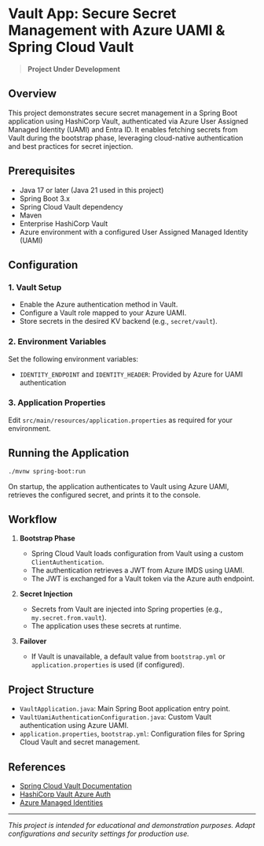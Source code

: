 # Vault App: Secure Secret Management with Azure UAMI & Spring Cloud Vault

> **Project Under Development**

## Overview

This project demonstrates secure secret management in a Spring Boot application using HashiCorp Vault, authenticated via
Azure User Assigned Managed Identity (UAMI) and Entra ID. It enables fetching secrets from Vault during the bootstrap
phase, leveraging cloud-native authentication and best practices for secret injection.

## Prerequisites

- Java 17 or later (Java 21 used in this project)
- Spring Boot 3.x
- Spring Cloud Vault dependency
- Maven
- Enterprise HashiCorp Vault
- Azure environment with a configured User Assigned Managed Identity (UAMI)

## Configuration

### 1. Vault Setup

- Enable the Azure authentication method in Vault.
- Configure a Vault role mapped to your Azure UAMI.
- Store secrets in the desired KV backend (e.g., `secret/vault`).

### 2. Environment Variables

Set the following environment variables:

- `IDENTITY_ENDPOINT` and `IDENTITY_HEADER`: Provided by Azure for UAMI authentication

### 3. Application Properties

Edit `src/main/resources/application.properties` as required for your environment.

## Running the Application

```sh
./mvnw spring-boot:run
```

On startup, the application authenticates to Vault using Azure UAMI, retrieves the configured secret, and prints it to
the console.

## Workflow

1. **Bootstrap Phase**
    - Spring Cloud Vault loads configuration from Vault using a custom `ClientAuthentication`.
    - The authentication retrieves a JWT from Azure IMDS using UAMI.
    - The JWT is exchanged for a Vault token via the Azure auth endpoint.

2. **Secret Injection**
    - Secrets from Vault are injected into Spring properties (e.g., `my.secret.from.vault`).
    - The application uses these secrets at runtime.

3. **Failover**
    - If Vault is unavailable, a default value from `bootstrap.yml` or `application.properties` is used (if configured).

## Project Structure

- `VaultApplication.java`: Main Spring Boot application entry point.
- `VaultUamiAuthenticationConfiguration.java`: Custom Vault authentication using Azure UAMI.
- `application.properties`, `bootstrap.yml`: Configuration files for Spring Cloud Vault and secret management.

## References

- [Spring Cloud Vault Documentation](https://docs.spring.io/spring-cloud-vault/docs/current/reference/html/)
- [HashiCorp Vault Azure Auth](https://developer.hashicorp.com/vault/docs/auth/azure)
- [Azure Managed Identities](https://learn.microsoft.com/en-us/azure/active-directory/managed-identities-azure-resources/overview)

---

_This project is intended for educational and demonstration purposes. Adapt configurations and security settings for
production use._

```